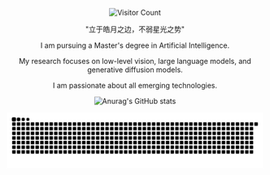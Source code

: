 

<div align="center">

![Visitor Count](https://profile-counter.glitch.me/jingyaogong/count.svg)


"立于皓月之边，不弱星光之势"  

I am pursuing a Master's degree in Artificial Intelligence.

My research focuses on low-level vision, large language models, and generative diffusion models.

I am passionate about all emerging technologies.


![Anurag's GitHub stats](https://github-readme-stats.vercel.app/api?username=jingyaogong&show_icons=true&theme=merko)


<picture>
  <source media="(prefers-color-scheme: dark)" srcset="https://raw.githubusercontent.com/jingyaogong/jingyaogong/output/github-contribution-grid-snake-dark.svg">
  <source media="(prefers-color-scheme: light)" srcset="https://raw.githubusercontent.com/jingyaogong/jingyaogong/output/github-contribution-grid-snake.svg">
  <img alt="github contribution grid snake animation" src="https://raw.githubusercontent.com/jingyaogong/jingyaogong/output/github-contribution-grid-snake.svg">
</picture>




</div>




